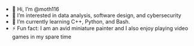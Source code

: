 - 👋 Hi, I’m @moth116
- 👀 I’m interested in data analysis, software design, and cybersecurity
- 🌱 I’m currently learning C++, Python, and Bash.
- ⚡ Fun fact: I am an avid miniature painter and I also enjoy
  playing video games in my spare time

<!---
moth116/moth116 is a ✨ special ✨ repository because its `README.md` (this file) appears on your GitHub profile.
You can click the Preview link to take a look at your changes.
--->
